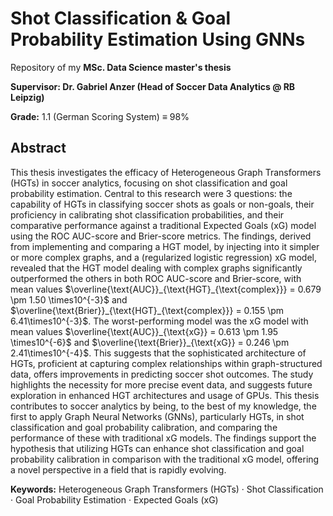 # **Shot Classification & Goal Probability Estimation Using GNNs**

Repository of my **MSc. Data Science master's thesis**

**Supervisor: Dr. Gabriel Anzer  (Head of Soccer Data Analytics @ RB Leipzig)**

**Grade:** 1.1 (German Scoring System)  ≡  98%


## **Abstract**

This thesis investigates the efficacy of Heterogeneous Graph Transformers (HGTs) in soccer analytics, focusing on shot classification and goal probability estimation. Central to this research were 3 questions: the capability of HGTs in classifying soccer shots as goals or non-goals, their proficiency in calibrating shot classification probabilities, and their comparative performance against a traditional Expected Goals (xG) model using the ROC AUC-score and Brier-score metrics. The findings, derived from implementing and comparing a HGT model, by injecting into it simpler or more complex graphs, and a (regularized logistic regression) xG model, revealed that the HGT model dealing with complex graphs significantly outperformed the others in both ROC AUC-score and Brier-score, with mean values $`\overline{\text{AUC}}_{\text{HGT}_{\text{complex}}} = 0.679 \pm 1.50 \times10^{-3}`$ and $`\overline{\text{Brier}}_{\text{HGT}_{\text{complex}}} = 0.155 \pm 6.41\times10^{-3}`$. The worst-performing model was the xG model with mean values $`\overline{\text{AUC}}_{\text{xG}} = 0.613 \pm 1.95 \times10^{-6}`$ and $`\overline{\text{Brier}}_{\text{xG}} = 0.246 \pm 2.41\times10^{-4}`$. This suggests that the sophisticated architecture of HGTs, proficient at capturing complex relationships within graph-structured data, offers improvements in predicting soccer shot outcomes. The study highlights the necessity for more precise event data, and suggests future exploration in enhanced HGT architectures and usage of GPUs. This thesis contributes to soccer analytics by being, to the best of my knowledge, the first to apply Graph Neural Networks (GNNs), particularly HGTs, in shot classification and goal probability calibration, and comparing the performance of these with traditional xG models. The findings support the hypothesis that utilizing HGTs can enhance shot classification and goal probability calibration in comparison with the traditional xG model, offering a novel perspective in a field that is rapidly evolving.

**Keywords:** Heterogeneous Graph Transformers (HGTs) · Shot Classification · Goal Probability Estimation · Expected Goals (xG)
